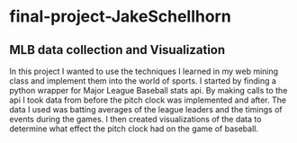 # final-project-JakeSchellhorn

## MLB data collection and Visualization

In this project I wanted to use the techniques I learned in my web mining class and implement them into the world of sports. I started by finding a python wrapper for  Major League Baseball stats api. By making calls to the api I took data from before the pitch clock was implemented and after. The data I used was batting averages of the league leaders and the timings of events during the games. I then created visualizations of the data to determine what effect the pitch clock had on the game of baseball.
